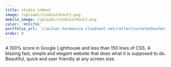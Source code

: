 ```yaml
---
title: studio inHout
image: /uploads/studioinhout1.png
mobile_image: /uploads/studioinhout2.png
color: '#691f66'
portfolio_url: '//actual-harmonica.cloudvent.net/collectie/notenhouten-tafel/'
order: 0
---
```




A 100% score in Google Lighthouse and less than 150 lines of CSS. A blazing fast, simple and elegant website that does what it is supposed to do. Beautiful, quick and user friendly at any screen size.